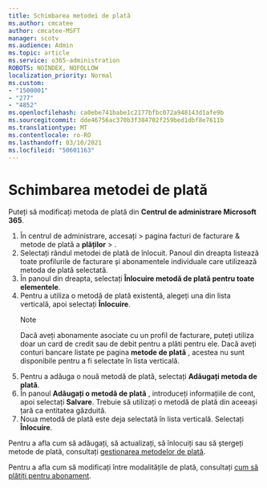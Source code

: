 ```yaml
---
title: Schimbarea metodei de plată
ms.author: cmcatee
author: cmcatee-MSFT
manager: scotv
ms.audience: Admin
ms.topic: article
ms.service: o365-administration
ROBOTS: NOINDEX, NOFOLLOW
localization_priority: Normal
ms.custom:
- "1500001"
- "277"
- "4852"
ms.openlocfilehash: ca0ebe741babe1c2177bfbc072a948143d1afe9b
ms.sourcegitcommit: dde46756ac370b3f384702f259bed1dbf8e7611b
ms.translationtype: MT
ms.contentlocale: ro-RO
ms.lasthandoff: 03/10/2021
ms.locfileid: "50601163"
---
```

# <a name="change-payment-method"></a>Schimbarea metodei de plată

Puteți să modificați metoda de plată din **Centrul de administrare Microsoft 365**.
  
1. În centrul de administrare, accesați   >  pagina facturi de facturare & metode de plată a **plăților**  >  [](https://go.microsoft.com/fwlink/p/?linkid=2018806) .
2. Selectați rândul metodei de plată de înlocuit. Panoul din dreapta listează toate profilurile de facturare și abonamentele individuale care utilizează metoda de plată selectată.
3. În panoul din dreapta, selectați **Înlocuire metodă de plată pentru toate elementele**.
4. Pentru a utiliza o metodă de plată existentă, alegeți una din lista verticală, apoi selectați **Înlocuire**.
    > [!NOTE]
    > Dacă aveți abonamente asociate cu un profil de facturare, puteți utiliza doar un card de credit sau de debit pentru a plăti pentru ele. Dacă aveți conturi bancare listate pe pagina **metode de plată** , acestea nu sunt disponibile pentru a fi selectate în lista verticală.
5. Pentru a adăuga o nouă metodă de plată, selectați **Adăugați metoda de plată**.
6. În panoul **Adăugați o metodă de plată** , introduceți informațiile de cont, apoi selectați **Salvare**. Trebuie să utilizați o metodă de plată din aceeași țară ca entitatea găzduită.
7. Noua metodă de plată este deja selectată în lista verticală. Selectați **Înlocuire**.

Pentru a afla cum să adăugați, să actualizați, să înlocuiți sau să ștergeți metode de plată, consultați [gestionarea metodelor de plată](https://docs.microsoft.com/microsoft-365/commerce/billing-and-payments/manage-payment-methods).

Pentru a afla cum să modificați între modalitățile de plată, consultați [cum să plătiți pentru abonament](https://docs.microsoft.com/microsoft-365/commerce/billing-and-payments/pay-for-your-subscription).